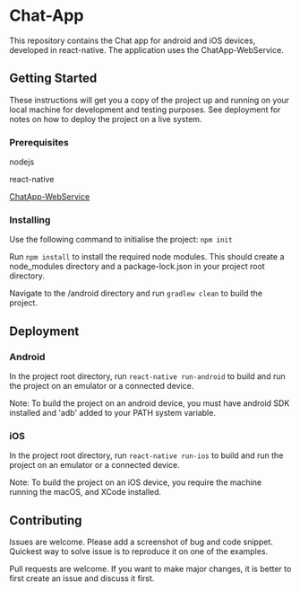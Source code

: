 # Chat-App

This repository contains the Chat app for android and iOS devices, developed in react-native. The application uses the ChatApp-WebService.

## Getting Started

These instructions will get you a copy of the project up and running on your local machine for development and testing purposes. See deployment for notes on how to deploy the project on a live system.

### Prerequisites

nodejs

react-native

[ChatApp-WebService](https://github.com/shreyasnisal/ChatApp-WebService)

### Installing

Use the following command to initialise the project:
`npm init`

Run `npm install` to install the required node modules. This should create a node_modules directory and a package-lock.json in your project root directory.

Navigate to the /android directory and run `gradlew clean` to build the project.

## Deployment

### Android
In the project root directory, run `react-native run-android` to build and run the project on an emulator or a connected device.

Note: To build the project on an android device, you must have android SDK installed and 'adb' added to your PATH system variable.

### iOS
In the project root directory, run `react-native run-ios` to build and run the project on an emulator or a connected device.

Note: To build the project on an iOS device, you require the machine running the macOS, and XCode installed.

## Contributing

Issues are welcome. Please add a screenshot of bug and code snippet. Quickest way to solve issue is to reproduce it on one of the examples.

Pull requests are welcome. If you want to make major changes, it is better to first create an issue and discuss it first.

